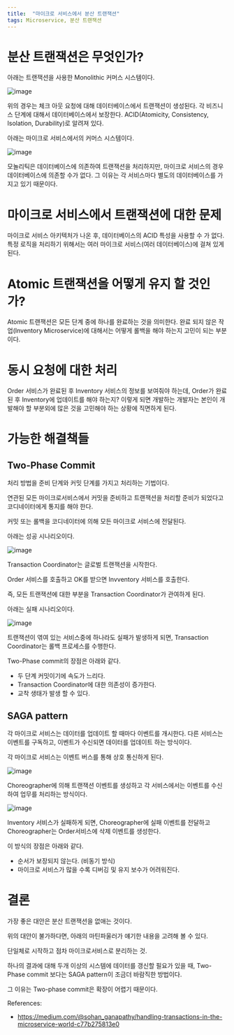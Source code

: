 ```yaml
---
title:  "마이크로 서비스에서 분산 트랜잭션"
tags: Microservice, 분산 트랜잭션
---
```

# 분산 트랜잭션은 무엇인가?
아래는 트랜잭션을 사용한 Monolithic 커머스 시스템이다.

![image](https://user-images.githubusercontent.com/111643/116038027-dcd8ae00-a6a3-11eb-83b0-f74586abca72.png)

위의 경우는 체크 아웃 요청에 대해 데이터베이스에서 트랜잭션이 생성된다. 각 비즈니스 단계에 대해서 데이터베이스에서 보장한다. ACID(Atomicity, Consistency, Isolation, Durability)로 알려져 있다.

아래는 마이크로 서비스에서의 커머스 시스템이다.

![image](https://user-images.githubusercontent.com/111643/116038052-e3ffbc00-a6a3-11eb-90d4-e2e0d9695030.png)

모놀리틱은 데이터베이스에 의존하여 트랜잭션을 처리하지만, 마이크로 서비스의 경우 데이터베이스에 의존할 수가 없다. 그 이유는 각 서비스마다 별도의 데이터베이스를 가지고 있기 때문이다.

# 마이크로 서비스에서 트랜잭션에 대한 문제
마이크로 서비스 아키텍처가 나온 후, 데이터베이스의 ACID 특성을 사용할 수 가 없다. 특정 로직을 처리하기 위해서는 여러 마이크로 서비스(여러 데이터베이스)에 걸쳐 있게 된다.

# Atomic 트랜잭션을 어떻게 유지 할 것인가?
Atomic 트랜잭션은 모든 단계 중에 하나를 완료하는 것을 의미한다. 완료 되지 않은 작업(Inventory Microservice)에 대해서는 어떻게 롤백을 해야 하는지 고민이 되는 부분이다.

# 동시 요청에 대한 처리
Order 서비스가 완료된 후 Inventory 서비스의 정보를 보여줘야 하는데, Order가 완료 된 후 Inventory에 업데이트를 해야 하는지? 이렇게 되면 개발하는 개발자는 본인이 개발해야 할 부분외에 많은 것을 고민해야 하는 상황에 직면하게 된다.

# 가능한 해결책들
## Two-Phase Commit
처리 방법을 준비 단계와 커밋 단계를 가지고 처리하는 기법이다.

연관된 모든 마이크로서비스에서 커밋을 준비하고 트랜잭션을 처리할 준비가 되었다고 코디네이터에게 통지를 해야 한다.

커밋 또는 롤백을 코디네이터에 의해 모든 마이크로 서비스에 전달된다.

아래는 성공 시나리오이다.

![image](https://user-images.githubusercontent.com/111643/116038161-0bef1f80-a6a4-11eb-9d00-2b8208a09082.png)

Transaction Coordinator는 글로벌 트랜잭션을 시작한다.

Order 서비스를 호출하고 OK를 받으면 Invventory 서비스를 호출한다.

즉, 모든 트랜잭션에 대한 부분을 Transaction Coordinator가 관여하게 된다.

아래는 실패 시나리오이다.

![image](https://user-images.githubusercontent.com/111643/116038190-17424b00-a6a4-11eb-941b-34b3055cabfb.png)

트랜잭션이 엮여 있는 서비스중에 하나라도 실패가 발생하게 되면, Transaction Coordinator는 롤백 프로세스를 수행한다.

Two-Phase commit의 장점은 아래와 같다.
* 두 단계 커밋이기에 속도가 느리다.
* Transaction Coordinator에 대한 의존성이 증가한다.
* 교착 생태가 발생 할 수 있다.

## SAGA pattern
각 마이크로 서비스는 데이터를 업데이트 할 때마다 이벤트를 개시한다. 다른 서비스는 이벤트를 구독하고, 이벤트가 수신되면 데이터를 업데이트 하는 방식이다.

각 마이크로 서비스는 이벤트 버스를 통해 상호 통신하게 된다.

![image](https://user-images.githubusercontent.com/111643/116038254-2aedb180-a6a4-11eb-833b-c7a2fcf20aa1.png)

Choreographer에 의해 트랜잭션 이벤트를 생성하고 각 서비스에서는 이벤트를 수신하여 업무를 처리하는 방식이다.

![image](https://user-images.githubusercontent.com/111643/116038269-317c2900-a6a4-11eb-8a0b-82b5a3cb45e4.png)

Inventory 서비스가 실패하게 되면, Choreographer에 실패 이벤트를 전달하고 Choreographer는 Order서비스에 삭제 이벤트를 생성한다.

이 방식의 장점은 아래와 같다.
* 순서가 보장되지 않는다. (비동기 방식)
* 마이크로 서비스가 많을 수록 디버깅 및 유지 보수가 어려워진다.

# 결론
가장 좋은 대안은 분산 트랜잭션을 없애는 것이다.

위의 대안이 불가하다면, 아래의 마틴파울러가 얘기한 내용을 고려해 볼 수 있다.

단일체로 시작하고 점차 마이크로서비스로 분리하는 것.

하나의 결과에 대해 두개 이상의 시스템에 데이터를 갱신할 필요가 있을 때, Two-Phase commit 보다는 SAGA pattern이 조금더 바람직한 방법이다.

그 이유는 Two-phase commit은 확장이 어렵기 때문이다.

References:
* https://medium.com/@sohan_ganapathy/handling-transactions-in-the-microservice-world-c77b275813e0
